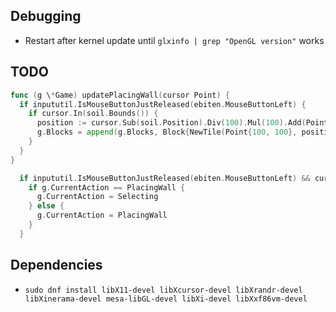 ## Debugging

- Restart after kernel update until `glxinfo | grep "OpenGL version"` works

## TODO

```go
func (g \*Game) updatePlacingWall(cursor Point) {
  if inpututil.IsMouseButtonJustReleased(ebiten.MouseButtonLeft) {
    if cursor.In(soil.Bounds()) {
      position := cursor.Sub(soil.Position).Div(100).Mul(100).Add(Point{50, 50})
      g.Blocks = append(g.Blocks, Block{NewTile(Point{100, 100}, position, color.RGBA{0x00, 0x00, 0x00, 0xff}), WallBlock})
    }
  }
}
```

```go
  if inpututil.IsMouseButtonJustReleased(ebiten.MouseButtonLeft) && cursor.In(wallButton.CollisionBounds()) {
    if g.CurrentAction == PlacingWall {
      g.CurrentAction = Selecting
    } else {
      g.CurrentAction = PlacingWall
    }
  }
```

## Dependencies

- `sudo dnf install libX11-devel libXcursor-devel libXrandr-devel libXinerama-devel mesa-libGL-devel libXi-devel libXxf86vm-devel`

